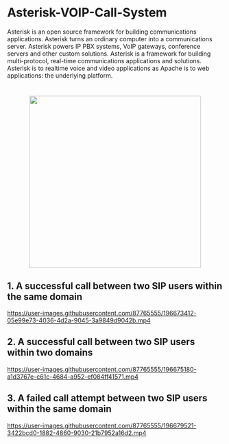 # Asterisk-VOIP-Call-System

Asterisk is an open source framework for building communications applications. Asterisk turns an ordinary computer into a communications server. Asterisk powers IP PBX systems, VoIP gateways, conference servers and other custom solutions.
Asterisk is a framework for building multi-protocol, real-time communications applications and solutions. Asterisk is to realtime voice and video applications as Apache is to web applications: the underlying platform.
<h1 align="center"><img src="https://user-images.githubusercontent.com/87765555/196439464-98659ca8-e311-4889-9261-f655fbf28920.png" width="400px"></h1>

<h2>1. A successful call between two SIP users within the same domain</h2>

https://user-images.githubusercontent.com/87765555/196673412-05e99e73-4036-4d2a-9045-3a9849d9042b.mp4

<h2>2. A successful call between two SIP users within two domains</h2>

https://user-images.githubusercontent.com/87765555/196675180-a1d3767e-c61c-4684-a952-ef084ff41571.mp4

<h2>3. A failed call attempt between two SIP users within the same domain</h2>

https://user-images.githubusercontent.com/87765555/196679521-3422bcd0-1882-4860-9030-21b7952a16d2.mp4






